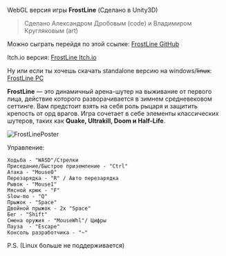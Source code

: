 WebGL версия игры **FrostLine** (Сделано в Unity3D)
> Сделано Александром Дробовым (code) и Владимиром Кругляковым (art)

Можно сыграть перейдя по этой ссылке:
[FrostLine GitHub](https://clck.ru/3GM46t)

Itch.io версия:
[FrostLine Itch.io](https://mramorlomai.itch.io/frostline)

Ну или если ты хочешь скачать standalone версию на windows/~~linux~~:
[FrostLine PC](https://disk.yandex.ru/d/E8916kl56iHSUw)

**FrostLine** — это динамичный арена-шутер на выживание от первого лица, действие которого разворачивается в зимнем средневековом сеттинге. Вам предстоит взять на себя роль рыцаря и защитить крепость от орд врагов. Игра сочетает в себе элементы классических шутеров, таких как **Quake, Ultrakill, Doom и Half-Life**.

![FrostLinePoster](https://github.com/user-attachments/assets/3db32614-dff6-4eca-acd0-79268bc0a492)

Управление:
```
Ходьба - "WASD"/Стрелки  
Приседание/Быстрое приземление - "Ctrl"  
Атака - "Mouse0"  
Перезарядка - "R" / Авто перезарядка  
Рывок - "Mouse1"  
Мясной крюк - "F"  
Slow-mo - "Q"  
Прыжок - "Space"  
Двойной прыжок - 2x "Space"  
Бег - "Shift"  
Смена оружия - "MouseWhl"/ Цифры  
Пауза  - "Escape"  
Консоль разработчика - "~"  
```

P.S. (Linux больше не поддерживается)
